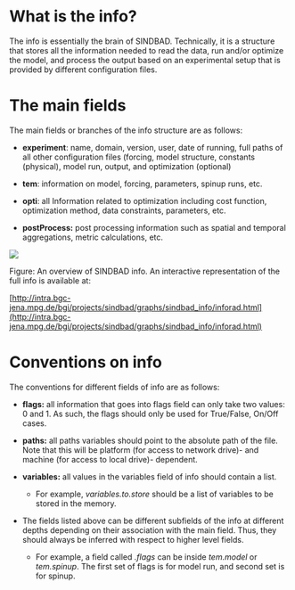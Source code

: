# What is the info?

The info is essentially the brain of SINDBAD. Technically, it is a
structure that stores all the information needed to read the data, run
and/or optimize the model, and process the output based on an
experimental setup that is provided by different configuration files.

# The main fields
The main fields or branches of the info structure are as follows:

-   **experiment**: name, domain, version, user, date of running, full
    paths of all other configuration files (forcing, model structure,
    constants (physical), model run, output, and optimization (optional)

-   **tem**: information on model, forcing, parameters, spinup runs,
    etc.

-   **opti**: all Information related to optimization including cost
    function, optimization method, data constraints, parameters, etc.

-   **postProcess:** post processing information such as spatial and
    temporal aggregations, metric calculations, etc.

![](media/sindbad_info.png)

Figure: An overview of SINDBAD info. An interactive representation of the full info is available at:

[http://intra.bgc-jena.mpg.de/bgi/projects/sindbad/graphs/sindbad_info/inforad.html](http://intra.bgc-jena.mpg.de/bgi/projects/sindbad/graphs/sindbad_info/inforad.html)

# Conventions on info
The conventions for different fields of info are as follows:

-   **flags:** all information that goes into flags field can only take
    two values: 0 and 1. As such, the flags should only be used for
    True/False, On/Off cases.

-   **paths:** all paths variables should point to the absolute path of
    the file. Note that this will be platform (for access to network
    drive)- and machine (for access to local drive)- dependent.

-   **variables:** all values in the variables field of info should
    contain a list.

    -   For example, *variables.to.store* should be a list of variables
        to be stored in the memory.

-   The fields listed above can be different subfields of the info at
    different depths depending on their association with the main field.
    Thus, they should always be inferred with respect to higher level
    fields.

    -   For example, a field called *.flags* can be inside *tem.model*
        or *tem.spinup*. The first set of flags is for model run, and
        second set is for spinup.
